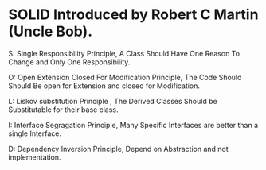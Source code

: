 # SOLID Introduced by Robert C Martin (Uncle Bob).

S: Single Responsibility Principle, A Class Should Have One Reason To Change and Only One Responsibility.

O: Open Extension Closed For Modification Principle, The Code Should Should Be open for Extension and closed for Modification.

L: Liskov substitution Principle , The Derived Classes Should be Substitutable for their base class.

I: Interface Segragation Principle, Many Specific Interfaces are better than a single Interface.

D: Dependency Inversion Principle, Depend on Abstraction and not implementation.
